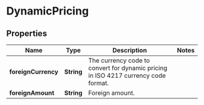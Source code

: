 

# DynamicPricing

## Properties

Name | Type | Description | Notes
------------ | ------------- | ------------- | -------------
**foreignCurrency** | **String** | The currency code to convert for dynamic pricing in ISO 4217 currency code format. | 
**foreignAmount** | **String** | Foreign amount. | 



